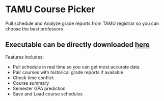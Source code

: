 # TAMU Course Picker

Pull schedule and Analyze grade reports from TAMU registrar so you can choose the best professors

## **Executable can be directly downloaded [here](https://s3.us-east-2.amazonaws.com/coursepicker/CoursePicker.jar)**

Features includes:

* Pull schedule in real time so you can get most accurate data
* Pair courses with historical grade reports if available
* Check time conflict
* Course summary
* Semester GPA prediction
* Save and Load course schedules
